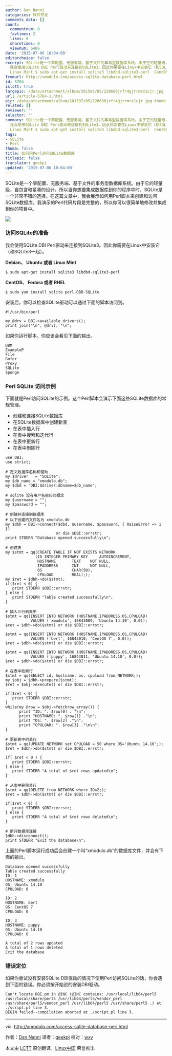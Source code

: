 ```yaml
---
author: Dan Nanni
categories: 软件开发
comments_data: []
count:
  commentnum: 0
  favtimes: 2
  likes: 0
  sharetimes: 0
  viewnum: 6486
date: '2015-07-06 10:04:00'
editorchoice: false
excerpt: SQLite是一个零配置、无服务端、基于文件的事务型数据库系统。由于它的轻量级，自包含和紧凑的设计，所以当你想要集成数据库到你的程序中时，SQLite是一个非常不错的选择。在这篇文章中，我会展示如何用Perl脚本来创建和访问SQLite数据库。我演示的Perl代码片段是完整的，所以你可以很简单地修改并集成到你的项目中。  访问SQLite的准备
  我会使用SQLite DBI Perl驱动来连接到SQLite3。因此你需要在Linux中安装它（和SQLite3一起）。 Debian、 Ubuntu 或者
  Linux Mint $ sudo apt-get install sqlite3 libdbd-sqlite3-perl  CentOS、 Fedor
fromurl: http://xmodulo.com/access-sqlite-database-perl.html
id: 5764
islctt: true
largepic: /data/attachment/album/201507/05/220606jrfr4gjrrmrz1cjr.jpg
url: /article-5764-1.html
pic: /data/attachment/album/201507/05/220606jrfr4gjrrmrz1cjr.jpg.thumb.jpg
related: []
reviewer: ''
selector: ''
summary: SQLite是一个零配置、无服务端、基于文件的事务型数据库系统。由于它的轻量级，自包含和紧凑的设计，所以当你想要集成数据库到你的程序中时，SQLite是一个非常不错的选择。在这篇文章中，我会展示如何用Perl脚本来创建和访问SQLite数据库。我演示的Perl代码片段是完整的，所以你可以很简单地修改并集成到你的项目中。  访问SQLite的准备
  我会使用SQLite DBI Perl驱动来连接到SQLite3。因此你需要在Linux中安装它（和SQLite3一起）。 Debian、 Ubuntu 或者
  Linux Mint $ sudo apt-get install sqlite3 libdbd-sqlite3-perl  CentOS、 Fedor
tags:
- SQLite
- Perl
thumb: false
title: 如何用Perl访问SQLite数据库
titlepic: false
translator: geekpi
updated: '2015-07-06 10:04:00'
---
```


SQLite是一个零配置、无服务端、基于文件的事务型数据库系统。由于它的轻量级，自包含和紧凑的设计，所以当你想要集成数据库到你的程序中时，SQLite是一个非常不错的选择。在这篇文章中，我会展示如何用Perl脚本来创建和访问SQLite数据库。我演示的Perl代码片段是完整的，所以你可以很简单地修改并集成到你的项目中。


![](/data/attachment/album/201507/05/220606jrfr4gjrrmrz1cjr.jpg)


### 访问SQLite的准备


我会使用SQLite DBI Perl驱动来连接到SQLite3。因此你需要在Linux中安装它（和SQLite3一起）。


**Debian、 Ubuntu 或者 Linux Mint**



```
$ sudo apt-get install sqlite3 libdbd-sqlite3-perl

```

**CentOS、 Fedora 或者 RHEL**



```
$ sudo yum install sqlite perl-DBD-SQLite

```

安装后，你可以检查SQLite驱动可以通过下面的脚本访问到。



```
#!/usr/bin/perl

my @drv = DBI->available_drivers();
print join("\n", @drv), "\n";

```

如果你运行脚本，你应该会看见下面的输出。



```
DBM
ExampleP
File
Gofer
Proxy
SQLite
Sponge

```

### Perl SQLite 访问示例


下面就是Perl访问SQLite的示例。这个Perl脚本会演示下面这些SQLite数据库的常规管理。


* 创建和连接SQLite数据库
* 在SQLite数据库中创建新表
* 在表中插入行
* 在表中搜索和迭代行
* 在表中更新行
* 在表中删除行



```
use DBI;
use strict;

# 定义数据库名称和驱动
my $driver   = "SQLite";
my $db_name = "xmodulo.db";
my $dbd = "DBI:$driver:dbname=$db_name";

# sqlite 没有用户名密码的概念
my $username = "";
my $password = "";

# 创建并连接到数据库
# 以下创建的文件名为 xmodulo.db
my $dbh = DBI->connect($dbd, $username, $password, { RaiseError => 1 })
                      or die $DBI::errstr;
print STDERR "Database opened successfully\n";

# 创建表
my $stmt = qq(CREATE TABLE IF NOT EXISTS NETWORK
             (ID INTEGER PRIMARY KEY     AUTOINCREMENT,
              HOSTNAME       TEXT    NOT NULL,
              IPADDRESS      INT     NOT NULL,
              OS             CHAR(50),
              CPULOAD        REAL););
my $ret = $dbh->do($stmt);
if($ret < 0) {
   print STDERR $DBI::errstr;
} else {
   print STDERR "Table created successfully\n";
}

# 插入三行到表中
$stmt = qq(INSERT INTO NETWORK (HOSTNAME,IPADDRESS,OS,CPULOAD)
           VALUES ('xmodulo', 16843009, 'Ubuntu 14.10', 0.0));
$ret = $dbh->do($stmt) or die $DBI::errstr;

$stmt = qq(INSERT INTO NETWORK (HOSTNAME,IPADDRESS,OS,CPULOAD)
           VALUES ('bert', 16843010, 'CentOS 7', 0.0));
$ret = $dbh->do($stmt) or die $DBI::errstr;

$stmt = qq(INSERT INTO NETWORK (HOSTNAME,IPADDRESS,OS,CPULOAD)
           VALUES ('puppy', 16843011, 'Ubuntu 14.10', 0.0));
$ret = $dbh->do($stmt) or die $DBI::errstr;

# 在表中检索行
$stmt = qq(SELECT id, hostname, os, cpuload from NETWORK;);
my $obj = $dbh->prepare($stmt);
$ret = $obj->execute() or die $DBI::errstr;

if($ret < 0) {
   print STDERR $DBI::errstr;
}
while(my @row = $obj->fetchrow_array()) {
      print "ID: ". $row[0] . "\n";
      print "HOSTNAME: ". $row[1] ."\n";
      print "OS: ". $row[2] ."\n";
      print "CPULOAD: ". $row[3] ."\n\n";
}

# 更新表中的某行
$stmt = qq(UPDATE NETWORK set CPULOAD = 50 where OS='Ubuntu 14.10';);
$ret = $dbh->do($stmt) or die $DBI::errstr;

if( $ret < 0 ) {
   print STDERR $DBI::errstr;
} else {
   print STDERR "A total of $ret rows updated\n";
}

# 从表中删除某行
$stmt = qq(DELETE from NETWORK where ID=2;);
$ret = $dbh->do($stmt) or die $DBI::errstr;

if($ret < 0) {
   print STDERR $DBI::errstr;
} else {
   print STDERR "A total of $ret rows deleted\n";
}

# 断开数据库连接
$dbh->disconnect();
print STDERR "Exit the database\n";

```

上面的Perl脚本运行成功后会创建一个叫“xmodulo.db”的数据库文件，并会有下面的输出。



```
Database opened successfully
Table created successfully
ID: 1
HOSTNAME: xmodulo
OS: Ubuntu 14.10
CPULOAD: 0

ID: 2
HOSTNAME: bert
OS: CentOS 7
CPULOAD: 0

ID: 3
HOSTNAME: puppy
OS: Ubuntu 14.10
CPULOAD: 0

A total of 2 rows updated
A total of 1 rows deleted
Exit the database

```

### 错误定位


如果你尝试没有安装SQLite DBI驱动的情况下使用Perl访问SQLite的话，你会遇到下面的错误。你必须按开始说的安装DBI驱动。



```
Can't locate DBI.pm in @INC (@INC contains: /usr/local/lib64/perl5 /usr/local/share/perl5 /usr/lib64/perl5/vendor_perl /usr/share/perl5/vendor_perl /usr/lib64/perl5 /usr/share/perl5 .) at ./script.pl line 3.
BEGIN failed--compilation aborted at ./script.pl line 3.

```



---


via: <http://xmodulo.com/access-sqlite-database-perl.html>


作者：[Dan Nanni](http://xmodulo.com/author/nanni) 译者：[geekpi](https://github.com/geekpi) 校对：[wxy](https://github.com/wxy)


本文由 [LCTT](https://github.com/LCTT/TranslateProject) 原创翻译，[Linux中国](https://linux.cn/) 荣誉推出